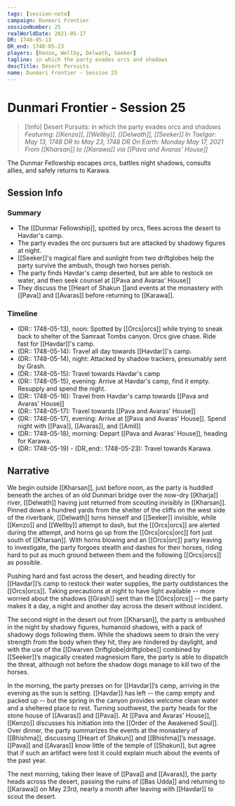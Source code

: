 ```yaml
---
tags: [session-note]
campaign: Dunmari Frontier
sessionNumber: 25
realWorldDate: 2021-05-17
DR: 1748-05-13
DR_end: 1748-05-23
players: [Kenzo, Wellby, Delwath, Seeker]
tagline: in which the party evades orcs and shadows
descTitle: Desert Pursuits
name: Dunmari Frontier - Session 25
---
```

# Dunmari Frontier - Session 25

>[!info] Desert Pursuits: in which the party evades orcs and shadows
> *Featuring: [[Kenzo]], [[Wellby]], [[Delwath]], [[Seeker]]*
> *In Taelgar: May 13, 1748 DR to May 23, 1748 DR*
> *On Earth: Monday May 17, 2021*
> *From [[Kharsan]] to [[Karawa]] via [[Pava and Avaras' House]]*

The Dunmar Fellowship escapes orcs, battles night shadows, consults allies, and safely returns to Karawa.

## Session Info
### Summary
- The [[Dunmar Fellowship]], spotted by orcs, flees across the desert to Havdar's camp.
- The party evades the orc pursuers but are attacked by shadowy figures at night.
- [[Seeker]]'s magical flare and sunlight from two driftglobes help the party survive the ambush, though two horses perish.
- The party finds Havdar's camp deserted, but are able to restock on water, and then seek counsel at [[Pava and Avaras' House]]
- They discuss the [[Heart of Shakun ]]and events at the monastery with [[Pava]] and [[Avaras]] before returning to [[Karawa]].
### Timeline
- (DR:: 1748-05-13), noon: Spotted by [[Orcs|orcs]] while trying to sneak back to shelter of the Samraat Tombs canyon. Orcs give chase. Ride fast for [[Havdar]]'s camp.
- (DR:: 1748-05-14): Travel all day towards [[Havdar]]'s camp. 
- (DR:: 1748-05-14), night: Attacked by shadow trackers, presumably sent by Grash. 
- (DR:: 1748-05-15): Travel towards Havdar's camp
- (DR:: 1748-05-15), evening: Arrive at Havdar's camp, find it empty. Resupply and spend the night. 
- (DR:: 1748-05-16): Travel from Havdar's camp towards [[Pava and Avaras' House]]
- (DR:: 1748-05-17): Travel towards [[Pava and Avaras' House]]
- (DR:: 1748-05-17), evening: Arrive at [[Pava and Avaras' House]]. Spend night with [[Pava]], [[Avaras]], and [[Amil]]
- (DR:: 1748-05-18), morning: Depart [[Pava and Avaras' House]], heading for Karawa.
- (DR:: 1748-05-19)  - (DR_end:: 1748-05-23): Travel towards Karawa. 

## Narrative
We begin outside [[Kharsan]], just before noon, as the party is huddled beneath the arches of an old Dunmari bridge over the now-dry [[Kharja]] river, [[Delwath]] having just returned from scouting invisibly in [[Kharsan]]. Pinned down a hundred yards from the shelter of the cliffs on the west side of the riverbank, [[Delwath]] turns himself and [[Seeker]] invisible, while [[Kenzo]] and [[Wellby]] attempt to dash, but the [[Orcs|orcs]] are alerted during the attempt, and horns go up from the [[Orcs|orcs|orc]] fort just south of [[Kharsan]]. With horns blowing and an [[Orcs|orc]] party leaving to investigate, the party forgoes stealth and dashes for their horses, riding hard to put as much ground between them and the following [[Orcs|orcs]] as possible. 

Pushing hard and fast across the desert, and heading directly for [[Havdar]]’s camp to restock their water supplies, the party outdistances the [[Orcs|orcs]]. Taking precautions at night to have light available -- more worried about the shadows [[Grash]] sent than the [[Orcs|orcs]] -- the party makes it a day, a night and another day across the desert without incident. 

The second night in the desert out from [[Kharsan]], the party is ambushed in the night by shadowy figures, humanoid shadows, with a pack of shadowy dogs following them. While the shadows seem to drain the very strength from the body when they hit, they are hindered by daylight, and with the use of the [[Dwarven Driftglobe|driftglobes]] combined by [[Seeker]]’s magically created magnesium flare, the party is able to dispatch the threat, although not before the shadow dogs manage to kill two of the horses. 

In the morning, the party presses on for [[Havdar]]’s camp, arriving in the evening as the sun is setting. [[Havdar]] has left -- the camp empty and packed up -- but the spring in the canyon provides welcome clean water and a sheltered place to rest. Turning southwest, the party heads for the stone house of [[Avaras]] and [[Pava]]. At [[Pava and Avaras' House]], [[Kenzo]] discusses his initiation into the [[Order of the Awakened Soul]]. Over dinner, the party summarizes the events at the monastery of [[Bhishma]], discussing [[Heart of Shakun]] and [[Bhishma]]’s message. [[Pava]] and [[Avaras]] know little of the temple of [[Shakun]], but agree that if such an artifact were lost it could explain much about the events of the past year. 

The next morning, taking their leave of [[Pava]] and [[Avaras]], the party heads across the desert, passing the ruins of [[Bas Udda]] and returning to [[Karawa]] on May 23rd, nearly a month after leaving with [[Havdar]] to scout the desert.
